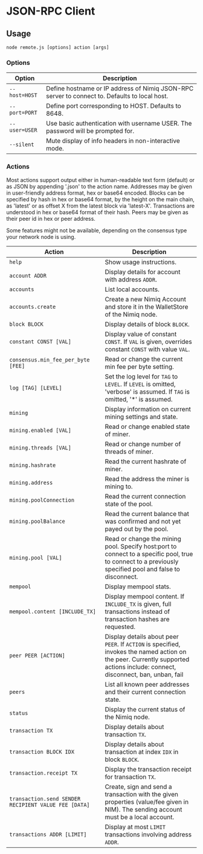 # JSON-RPC Client

## Usage

`node remote.js [options] action [args]`

### Options

| Option | Description |
| --- | --- |
| `--host=HOST` | Define hostname or IP address of Nimiq JSON-RPC server to connect to. Defaults to local host.  |
| `--port=PORT` | Define port corresponding to HOST. Defaults to 8648. |
| `--user=USER` | Use basic authentication with username USER. The password will be prompted for. |
| `--silent` | Mute display of info headers in non-interactive mode. |

### Actions

Most actions support output either in human-readable text form (default) or as JSON by appending '.json' to the action
name. Addresses may be given in user-friendly address format, hex or base64 encoded. Blocks can be specified by hash in
hex or base64 format, by the height on the main chain, as 'latest' or as offset X from the latest block via 'latest-X'.
Transactions are understood in hex or base64 format of their hash. Peers may be given as their peer id in hex or peer
address.

Some features might not be available, depending on the consensus type your network node is using.

| Action | Description |
| --- | --- |
| `help` | Show usage instructions. |
| `account ADDR` | Display details for account with address `ADDR`. |
| `accounts` | List local accounts. |
| `accounts.create` | Create a new Nimiq Account and store it in the WalletStore of the Nimiq node. |
| `block BLOCK` | Display details of block `BLOCK`. |
| `constant CONST [VAL]` | Display value of constant `CONST`. If `VAL` is given, overrides constant `CONST` with value `VAL`.|
| `consensus.min_fee_per_byte [FEE]` | Read or change the current min fee per byte setting. |
| `log [TAG] [LEVEL]` | Set the log level for `TAG` to `LEVEL`. If `LEVEL` is omitted, 'verbose' is assumed. If `TAG` is omitted, '*' is assumed. |
| `mining` |  Display information on current mining settings and state. |
| `mining.enabled [VAL] ` | Read or change enabled state of miner. |
| `mining.threads [VAL]` | Read or change number of threads of miner. |
| `mining.hashrate` | Read the current hashrate of miner. |
| `mining.address` | Read the address the miner is mining to. |
| `mining.poolConnection` | Read the current connection state of the pool. |
| `mining.poolBalance` | Read the current balance that was confirmed and not yet payed out by the pool. |
| `mining.pool [VAL]` | Read or change the mining pool. Specify host:port to connect to a specific pool, true to connect to a previously specified pool and false to disconnect. |
| `mempool` | Display mempool stats. |
| `mempool.content [INCLUDE_TX]` | Display mempool content. If `INCLUDE_TX` is given, full transactions instead of transaction hashes are requested. |
| `peer PEER [ACTION]` | Display details about peer `PEER`. If `ACTION` is specified, invokes the named action on the peer. Currently supported actions include: connect, disconnect, ban, unban, fail |
| `peers` | List all known peer addresses and their current connection state. |
| `status` | Display the current status of the Nimiq node. |
| `transaction TX` | Display details about transaction `TX`. |
| `transaction BLOCK IDX` | Display details about transaction at index `IDX` in block `BLOCK`. |
| `transaction.receipt TX` | Display the transaction receipt for transaction `TX`. |
| `transaction.send SENDER RECIPIENT VALUE FEE [DATA]` | Create, sign and send a transaction with the given properties (value/fee given in NIM). The sending account must be a local account. |
| `transactions ADDR [LIMIT]` | Display at most `LIMIT` transactions involving address `ADDR`. |
